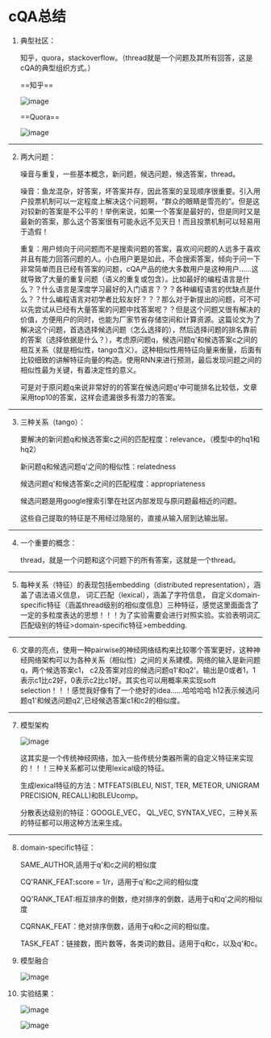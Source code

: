 # cQA总结


1.  典型社区：

    知乎，quora，stackoverflow。（thread就是一个问题及其所有回答，这是cQA的典型组织方式。）

    ==知乎==

    ![image](http://note.youdao.com/yws/public/resource/f8d7e3dff6b1129ff4c32a7cbc985552/xmlnote/WEBRESOURCE60926d4d191aae5077574de06872289e/2644)

    ==Quora==

    ![image](http://note.youdao.com/yws/public/resource/f8d7e3dff6b1129ff4c32a7cbc985552/xmlnote/WEBRESOURCE3c6c5a73e8b4f5f42cb7a72a989caa2e/2646)


---

2.  两大问题：

    噪音与重复，一些基本概念，新问题，候选问题，候选答案，thread。

    噪音：鱼龙混杂，好答案，坏答案并存，因此答案的呈现顺序很重要。引入用户投票机制可以一定程度上解决这个问题啊，“群众的眼睛是雪亮的”。但是这对较新的答案是不公平的！举例来说，如果一个答案是最好的，但是同时又是最新的答案，那么这个答案很有可能永远不见天日！而且投票机制可以轻易用于造假！

    重复：用户倾向于问问题而不是搜索问题的答案，喜欢问问题的人远多于喜欢并且有能力回答问题的人。小白用户更是如此，不会搜索答案，倾向于问一下非常简单而且已经有答案的问题，cQA产品的绝大多数用户是这种用户……这就导致了大量的重复问题（语义的重复或包含）。比如最好的编程语言是什么？？什么语言是深度学习最好的入门语言？？？各种编程语言的优缺点是什么？？什么编程语言对初学者比较友好？？？那么对于新提出的问题，可不可以先尝试从已经有大量答案的问题中找答案呢？？但是这个问题又很有解决的价值，方便用户的同时，也能为厂家节省存储空间和计算资源。这篇论文为了解决这个问题，首选选择候选问题（怎么选择的），然后选择问题的排名靠前的答案（选择依据是什么？），考虑原问题q，候选问题q'和候选答案c之间的相互关系（就是相似性，tango含义）。这种相似性用特征向量来衡量，后面有比较细致的讲解特征向量的构造。使用RNN来进行预测，最后发现问题之间的相似性最为关键，有着决定性的意义。

    可是对于原问题q来说非常好的的答案在候选问题q'中可能排名比较低，文章采用top10的答案，这样会遗漏很多有潜力的答案。


---

3.  三种关系（tango）： 

    要解决的新问题q和候选答案c之间的匹配程度：relevance，（模型中的hq1和hq2）

    新问题q和候选问题q'之间的相似性：relatedness

    候选问题q'和候选答案c之间的匹配程度：appropriateness

    候选问题是用google搜索引擎在社区内部发现与原问题最相近的问题。

    这些自己提取的特征是不用经过隐层的，直接从输入层到达输出层。

---

4. 一个重要的概念：

    thread，就是一个问题和这个问题下的所有答案，这就是一个thread。

---

5. 每种关系（特征）的表现包括embedding（distributed representation），涵盖了语法语义信息， 词汇匹配（lexical），涵盖了字符信息， 自定义domain-specific特征（涵盖thread级别的相似度信息）三种特征，感觉这里面面含了一定的多粒度表达的思想！！！为了实验需要会进行对照实验。实验表明词汇匹配级别的特征>domain-specific特征>embedding.

---

6. 文章的亮点，使用一种pairwise的神经网络结构来比较哪个答案更好，这种神经网络架构可以为各种关系（相似性）之间的关系建模。网络的输入是新问题q，两个候选答案c1， c2及答案对应的候选问题q1'和q2'。输出是0或者1，1表示c1比c2好，0表示c2比c1好。其实也可以用概率来实现soft selection！！！感觉我好像有了一个绝好的idea……哈哈哈哈
   h12表示候选问题q1'和候选问题q2',已经候选答案c1和c2的相似度。

---

7. 模型架构

    ![image](http://note.youdao.com/yws/public/resource/f8d7e3dff6b1129ff4c32a7cbc985552/xmlnote/WEBRESOURCE040fb16f5ac8941fa451cc9d2651f239/2580)

    这其实是一个传统神经网络，加入一些传统分类器所需的自定义特征来实现的！！！三种关系都可以使用lexical级的特征。

    生成lexical特征的方法：MTFEATS(BLEU, NIST, TER, METEOR, UNIGRAM PRECISION,  RECALL)和BLEUcomp。

    分散表达级别的特征：GOOGLE_VEC， QL_VEC, SYNTAX_VEC，三种关系的特征都可以用这种方法来生成。


---

8. domain-specific特征：

    SAME_AUTHOR,适用于q'和c之间的相似度

    CQ'RANK_FEAT:score = 1/r，适用于q'和c之间的相似度

    QQ'RANK_TEAT:相互排序的倒数，绝对排序的倒数，适用于q和q'之间的相似度

    CQRNAK_FEAT：绝对排序倒数，适用于q和c之间的相似度。

    TASK_FEAT：链接数，图片数等，各类词的数目。适用于q和c，以及q'和c。


9. 模型融合

    ![image](http://note.youdao.com/yws/public/resource/f8d7e3dff6b1129ff4c32a7cbc985552/xmlnote/WEBRESOURCE027c74c08a5e4d9c2e966b62d794af3c/2590)



10. 实验结果：

    ![image](http://note.youdao.com/yws/public/resource/f8d7e3dff6b1129ff4c32a7cbc985552/xmlnote/WEBRESOURCE48015f3c2339bd9cf21b8ef29d87a90f/2638)

    ![image](http://note.youdao.com/yws/public/resource/f8d7e3dff6b1129ff4c32a7cbc985552/xmlnote/WEBRESOURCE422b2a1772e8ae146e9560d6e573243b/2641)